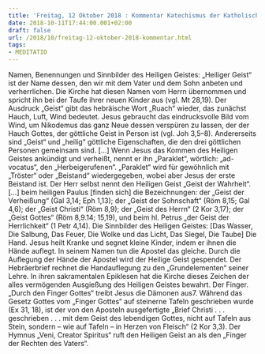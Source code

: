 ```yaml
---
title: 'Freitag, 12 Oktober 2018 : Kommentar Katechismus der Katholischen Kirche'
date: 2018-10-11T17:44:00.001+02:00
draft: false
url: /2018/10/freitag-12-oktober-2018-kommentar.html
tags: 
- MEDITATIO
---
```


Namen, Benennungen und Sinnbilder des Heiligen Geistes: „Heiliger Geist“ ist der Name dessen, den wir mit dem Vater und dem Sohn anbeten und verherrlichen. Die Kirche hat diesen Namen vom Herrn übernommen und spricht ihn bei der Taufe ihrer neuen Kinder aus (vgl. Mt 28,19). Der Ausdruck „Geist“ gibt das hebräische Wort „Ruach“ wieder, das zunächst Hauch, Luft, Wind bedeutet. Jesus gebraucht das eindrucksvolle Bild vom Wind, um Nikodemus das ganz Neue dessen verspüren zu lassen, der der Hauch Gottes, der göttliche Geist in Person ist (vgl. Joh 3,5–8). Andererseits sind „Geist“ und „heilig“ göttliche Eigenschaften, die den drei göttlichen Personen gemeinsam sind. \[…\] Wenn Jesus das Kommen des Heiligen Geistes ankündigt und verheißt, nennt er ihn „Paraklet“, wörtlich: „ad-vocatus“, den „Herbeigerufenen“. „Paraklet“ wird für gewöhnlich mit „Tröster“ oder „Beistand“ wiedergegeben, wobei aber Jesus der erste Beistand ist. Der Herr selbst nennt den Heiligen Geist „Geist der Wahrheit“. \[…\] beim heiligen Paulus \[finden sich\] die Bezeichnungen: der „Geist der Verheißung“ (Gal 3,14; Eph 1,13); der „Geist der Sohnschaft“ (Röm 8,15; Gal 4,6); der „Geist Christi“ (Röm 8,9); der „Geist des Herrn“ (2 Kor 3,17); der „Geist Gottes“ (Röm 8,9.14; 15,19), und beim hl. Petrus „der Geist der Herrlichkeit“ (1 Petr 4,14). Die Sinnbilder des Heiligen Geistes: \[Das Wasser, Die Salbung, Das Feuer, Die Wolke und das Licht, Das Siegel, Die Taube\] Die Hand. Jesus heilt Kranke und segnet kleine Kinder, indem er ihnen die Hände auflegt. In seinem Namen tun die Apostel das gleiche. Durch die Auflegung der Hände der Apostel wird der Heilige Geist gespendet. Der Hebräerbrief rechnet die Handauflegung zu den „Grundelementen“ seiner Lehre. In ihren sakramentalen Epiklesen hat die Kirche dieses Zeichen der alles vermögenden Ausgießung des Heiligen Geistes bewahrt. Der Finger. „Durch den Finger Gottes“ treibt Jesus die Dämonen aus7. Während das Gesetz Gottes vom „Finger Gottes“ auf steinerne Tafeln geschrieben wurde (Ex 31, 18), ist der von den Aposteln ausgefertigte „Brief Christi . . . geschrieben . . . mit dem Geist des lebendigen Gottes, nicht auf Tafeln aus Stein, sondern – wie auf Tafeln – in Herzen von Fleisch“ (2 Kor 3,3). Der Hymnus „Veni, Creator Spiritus“ ruft den Heiligen Geist an als den „Finger der Rechten des Vaters“.